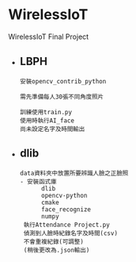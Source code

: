 # WirelessIoT
WirelessIoT Final Project
- ## LBPH 
      安裝opencv_contrib_python
      
      需先準備每人30張不同角度照片
      
      訓練使用train.py
      使用時執行AI_face
      尚未設定名字及時間輸出
- ## dlib
      data資料夾中放置所要辨識人臉之正臉照
      - 安裝函式庫
            dlib
            opencv-python
            cmake
            face_recognize
            numpy
       執行Attendance Project.py
       偵測到人臉時紀錄名字及時間(csv)
       不會重複紀錄(可調整)
       (稍後更改為.json輸出)
      
      
